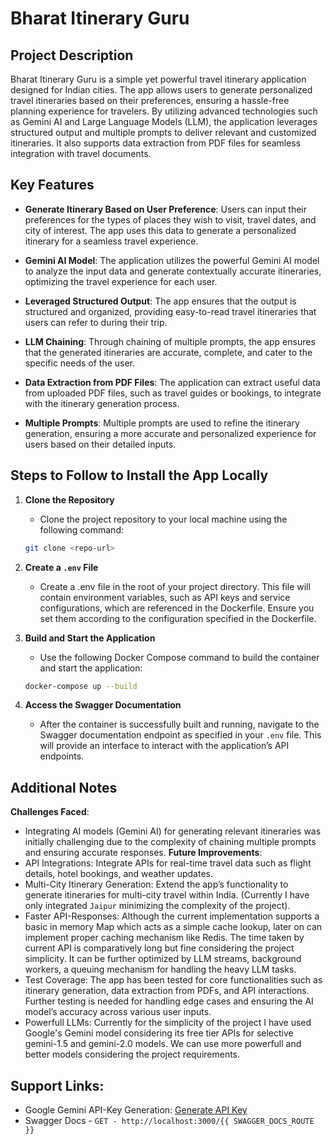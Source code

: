 # Bharat Itinerary Guru

## Project Description

Bharat Itinerary Guru is a simple yet powerful travel itinerary application designed for Indian cities. The app allows users to generate personalized travel itineraries based on their preferences, ensuring a hassle-free planning experience for travelers. By utilizing advanced technologies such as Gemini AI and Large Language Models (LLM), the application leverages structured output and multiple prompts to deliver relevant and customized itineraries. It also supports data extraction from PDF files for seamless integration with travel documents.

## Key Features

- **Generate Itinerary Based on User Preference**: Users can input their preferences for the types of places they wish to visit, travel dates, and city of interest. The app uses this data to generate a personalized itinerary for a seamless travel experience.
  
- **Gemini AI Model**: The application utilizes the powerful Gemini AI model to analyze the input data and generate contextually accurate itineraries, optimizing the travel experience for each user.
  
- **Leveraged Structured Output**: The app ensures that the output is structured and organized, providing easy-to-read travel itineraries that users can refer to during their trip.
  
- **LLM Chaining**: Through chaining of multiple prompts, the app ensures that the generated itineraries are accurate, complete, and cater to the specific needs of the user.
  
- **Data Extraction from PDF Files**: The application can extract useful data from uploaded PDF files, such as travel guides or bookings, to integrate with the itinerary generation process.
  
- **Multiple Prompts**: Multiple prompts are used to refine the itinerary generation, ensuring a more accurate and personalized experience for users based on their detailed inputs.

## Steps to Follow to Install the App Locally

1. **Clone the Repository**
   - Clone the project repository to your local machine using the following command:
   ```bash
   git clone <repo-url>
   ```

2. **Create a `.env` File**
   - Create a .env file in the root of your project directory. This file will contain environment variables, such as API keys and service configurations, which are referenced in the Dockerfile. Ensure you set them according to the configuration specified in the Dockerfile.

3. **Build and Start the Application**
   - Use the following Docker Compose command to build the container and start the application:
   ```bash
   docker-compose up --build
   ```
   
4. **Access the Swagger Documentation**
   - After the container is successfully built and running, navigate to the Swagger documentation endpoint as specified in your `.env` file. This will provide an interface to interact with the application’s API endpoints.

## Additional Notes

**Challenges Faced**:
- Integrating AI models (Gemini AI) for generating relevant itineraries was initially challenging due to the complexity of chaining multiple prompts and ensuring accurate responses.
**Future Improvements**:
- API Integrations: Integrate APIs for real-time travel data such as flight details, hotel bookings, and weather updates.
- Multi-City Itinerary Generation: Extend the app’s functionality to generate itineraries for multi-city travel within India. (Currently I have only integrated `Jaipur` minimizing the complexity of the project).
- Faster API-Responses: Although the current implementation supports a basic in memory Map which acts as a simple cache lookup, later on can implement proper caching mechanism like Redis. The time taken by current API is comparatively long but fine considering the project simplicity. It can be further optimized by LLM streams, background workers, a queuing mechanism for handling the heavy LLM tasks.
- Test Coverage: The app has been tested for core functionalities such as itinerary generation, data extraction from PDFs, and API interactions. Further testing is needed for handling edge cases and ensuring the AI model’s accuracy across various user inputs.
- Powerfull LLMs: Currently for the simplicity of the project I have used Google's Gemini model considering its free tier APIs for selective gemini-1.5 and gemini-2.0 models. We can use more powerfull and better models considering the project requirements.

## Support Links:
- Google Gemini API-Key Generation: [Generate API Key](https://aistudio.google.com/apikey)
- Swagger Docs - `GET - http://localhost:3000/{{ SWAGGER_DOCS_ROUTE }}`
